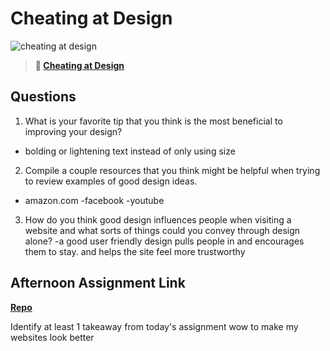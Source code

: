 # Cheating at Design

![cheating at design](https://bcw.blob.core.windows.net/public/img/courses/5247609446691139)

> **📖 [Cheating at Design](https://codeworksacademy.com/fs-student-guide/resources/wk1/04-Cheating-at-Design)**

## Questions

1. What is your favorite tip that you think is the most beneficial to improving your design?
- bolding or lightening text instead of only using size

2. Compile a couple resources that you think might be helpful when trying to review examples of good design ideas.
- amazon.com
-facebook
-youtube

3. How do you think good design influences people when visiting a website and what sorts of things could you convey through design alone?
-a good user friendly design pulls people in and encourages them to stay. and helps the site feel more trustworthy

## Afternoon Assignment Link

**[Repo](https://github.com/BrysonBloom/<clone-site>)**

Identify at least 1 takeaway from today's assignment
wow to make my websites look better
